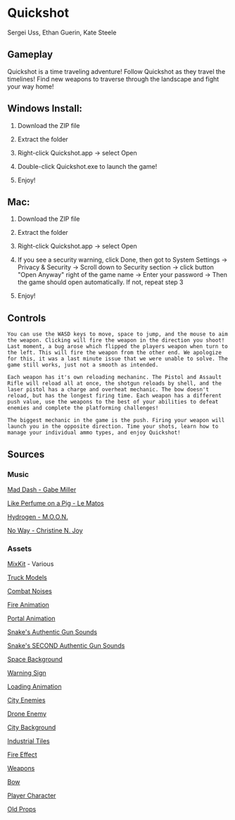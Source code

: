 # Quickshot  
  
Sergei Uss, Ethan Guerin, Kate Steele 

## Gameplay  
  
Quickshot is a time traveling adventure! Follow Quickshot as they travel the timelines! Find new weapons to traverse through the landscape and fight your way home!


## Windows Install:
1. Download the ZIP file

2. Extract the folder

3. Right-click Quickshot.app -> select Open

4. Double-click Quickshot.exe to launch the game!

5. Enjoy!


## Mac:
1. Download the ZIP file

2. Extract the folder

3. Right-click Quickshot.app -> select Open

4. If you see a security warning, click Done, then got to System Settings -> Privacy & Security -> Scroll down to Security section -> click button "Open Anyway" right of the game name -> Enter your password -> Then the game should open automatically. If not, repeat step 3

5. Enjoy!  
  
## Controls  
  
    You can use the WASD keys to move, space to jump, and the mouse to aim the weapon. Clicking will fire the weapon in the direction you shoot! Last moment, a bug arose which flipped the players weapon when turn to the left. This will fire the weapon from the other end. We apologize for this, it was a last minute issue that we were unable to solve. The game still works, just not a smooth as intended.  
    
    Each weapon has it's own reloading mechaninc. The Pistol and Assault Rifle will reload all at once, the shotgun reloads by shell, and the laser pistol has a charge and overheat mechanic. The bow doesn't reload, but has the longest firing time. Each weapon has a different push value, use the weapons to the best of your abilities to defeat enemies and complete the platforming challenges!  
      
    The biggest mechanic in the game is the push. Firing your weapon will launch you in the opposite direction. Time your shots, learn how to manage your individual ammo types, and enjoy Quickshot!

## Sources  
  
  ### Music  
    
[Mad Dash - Gabe Miller](https://www.youtube.com/watch?v=kurJaAt_k7A)  

[Like Perfume on a Pig - Le Matos](https://www.youtube.com/watch?v=ojXO-tNQTFw)  

[Hydrogen - M.O.O.N.](https://www.youtube.com/watch?v=SNE2oCZH_4k)  

[No Way - Christine N. Joy](https://www.youtube.com/watch?v=dEVbY478Qig)  

      
  ### Assets 
    
[MixKit](https://mixkit.co/) - Various  

[Truck Models](https://craftpix.net/freebies/free-truck-constructor-pixel-art/?num=1&count=44&sq=vehicles&pos=6)  

[Combat Noises](https://heltonyan.itch.io/pixelcombat?download#google_vignette)  

[Fire Animation](https://captainskolot.itch.io/9-fire-animation-pixelart-pixel-art-sprite-fire-spells-pack-rpg)  

[Portal Animation](https://pixelnauta.itch.io/pixel-dimensional-portal-32x32)  

[Snake's Authentic Gun Sounds](https://f8studios.itch.io/snakes-authentic-gun-sounds)  

[Snake's SECOND Authentic Gun Sounds](https://f8studios.itch.io/snakes-second-authentic-gun-sounds-pack)  

[Space Background](https://ansimuz.itch.io/space-background)  

[Warning Sign](https://pixyfantasystudios.itch.io/warning-sign?download)  

[Loading Animation](https://wento.itch.io/loading-wheel-pixel-art-pack?download)  

[City Enemies](https://craftpix.net/freebies/free-city-enemies-pixel-art-sprite-sheets/)  

[Drone Enemy](https://craftpix.net/freebies/free-drones-pack-pixel-art/)  

[City Background](https://free-game-assets.itch.io/free-city-backgrounds-pixel-art?download)  

[Industrial Tiles](https://craftpix.net/freebies/free-industrial-zone-tileset-pixel-art/?srsltid=AfmBOorGsYHTKBvUpaoN-T8I6LhCXpNJNXNr2MvsPZAAZY5RYty8G0zh)  

[Fire Effect](https://bdragon1727.itch.io/fire-pixel-bullet-16x16)  

[Weapons](https://ranitaya-studios.itch.io/ranitayas-guns-pack-16-pixelart-guns)  

[Bow](https://nieobie.itch.io/ranged-weapon-pack)  

[Player Character](https://free-game-assets.itch.io/free-tiny-pixel-hero-sprites-with-bow-attacks)  

[Old Props](https://cainos.itch.io/pixel-art-platformer-village-props)  
      

